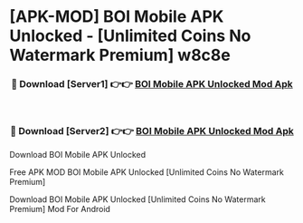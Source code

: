 # [APK-MOD] BOI Mobile APK Unlocked - [Unlimited Coins No Watermark Premium] w8c8e



<div align="center">
<h3>🔴 Download [Server1] 👉👉 <a href="https://momento.my/?title=BOI_Mobile_APK_Unlocked">BOI Mobile APK Unlocked Mod Apk</a></h3><br>

<h3>🔴 Download [Server2] 👉👉 <a href="https://momento.my/?title=BOI_Mobile_APK_Unlocked">BOI Mobile APK Unlocked Mod Apk</a></h3>
</div>



Download BOI Mobile APK Unlocked 

Free APK MOD BOI Mobile APK Unlocked [Unlimited Coins No Watermark Premium]

Download BOI Mobile APK Unlocked [Unlimited Coins No Watermark Premium] Mod For Android
